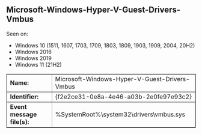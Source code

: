 ## Microsoft-Windows-Hyper-V-Guest-Drivers-Vmbus

Seen on:
* Windows 10 (1511, 1607, 1703, 1709, 1803, 1809, 1903, 1909, 2004, 20H2)
* Windows 2016
* Windows 2019
* Windows 11 (21H2)

<table border="1" class="docutils">
  <tbody>
    <tr>
      <td><b>Name:</b></td>
      <td>Microsoft-Windows-Hyper-V-Guest-Drivers-Vmbus</td>
    </tr>
    <tr>
      <td><b>Identifier:</b></td>
      <td>{f2e2ce31-0e8a-4e46-a03b-2e0fe97e93c2}</td>
    </tr>
    <tr>
      <td><b>Event message file(s):</b></td>
      <td>%SystemRoot%\system32\drivers\vmbus.sys</td>
    </tr>
  </tbody>
</table>

&nbsp;

